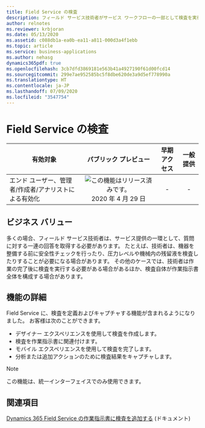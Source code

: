 ```yaml
---
title: Field Service の検査
description: フィールド サービス技術者がサービス ワークフローの一部として検査を実行およびキャプチャする機能。
author: relnotes
ms.reviewer: krbjoran
ms.date: 05/13/2020
ms.assetid: c088db1a-ea0b-ea11-a811-000d3a4f1ebb
ms.topic: article
ms.service: business-applications
ms.author: nehasg
dynamics365pdf: true
ms.openlocfilehash: 3cb7dfd3869181e563b41a4927190f61d00fcd14
ms.sourcegitcommit: 299e7ae952585bc5f8dbe620de3a9d5ef778990a
ms.translationtype: HT
ms.contentlocale: ja-JP
ms.lasthandoff: 07/09/2020
ms.locfileid: "3547754"
---
```

# <a name="field-service-inspections"></a>Field Service の検査


| 有効対象    |  パブリック プレビュー | 早期アクセス | 一般提供 | 
| ---------- | :----------: |:----------: |:----------: |
|エンド ユーザー、管理者/作成者/アナリストによる有効化|![この機能はリリース済みです。](/dynamics365-release-plan/media/green-checkmark.png "この機能はリリース済みです。") 2020 年 4 月 29 日|-| -|


## <a name="business-value"></a>ビジネス バリュー
<!-- bv start -->
多くの場合、フィールド サービス技術者は、サービス提供の一環として、質問に対する一連の回答を取得する必要があります。 たとえば、技術者は、機器を整備する前に安全性チェックを行ったり、圧力レベルや機械内の残留液を検査したりすることが必要になる場合があります。 その他のケースでは、技術者は作業の完了後に検査を実行する必要がある場合があるほか、検査自体が作業指示書全体を構成する場合があります。
<!-- bv end -->



## <a name="feature-details"></a>機能の詳細
<!--feature detail start -->
Field Service に、検査を定義およびキャプチャする機能が含まれるようになりました。 お客様は次のことができます。

- デザイナー エクスペリエンスを使用して検査を作成します。
- 検査を作業指示書に関連付けます。
- モバイル エクスペリエンスを使用して検査を完了します。
- 分析または追加アクションのために検査結果をキャプチャします。
<!--feature detail end -->


> [!NOTE]
> この機能は、統一インターフェイスでのみ使用できます。







## <a name="see-also"></a>関連項目

<!--docs start-->
[Dynamics 365 Field Service の作業指示書に検査を追加する](https://docs.microsoft.com/dynamics365/field-service/inspections) (ドキュメント)
<!--docs end-->
